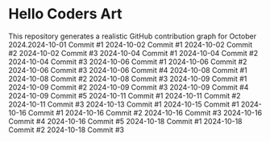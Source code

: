 # Hello Coders Art

This repository generates a realistic GitHub contribution graph for October 2024.2024-10-01 Commit #1
2024-10-02 Commit #1
2024-10-02 Commit #2
2024-10-02 Commit #3
2024-10-04 Commit #1
2024-10-04 Commit #2
2024-10-04 Commit #3
2024-10-06 Commit #1
2024-10-06 Commit #2
2024-10-06 Commit #3
2024-10-06 Commit #4
2024-10-08 Commit #1
2024-10-08 Commit #2
2024-10-08 Commit #3
2024-10-09 Commit #1
2024-10-09 Commit #2
2024-10-09 Commit #3
2024-10-09 Commit #4
2024-10-09 Commit #5
2024-10-11 Commit #1
2024-10-11 Commit #2
2024-10-11 Commit #3
2024-10-13 Commit #1
2024-10-15 Commit #1
2024-10-16 Commit #1
2024-10-16 Commit #2
2024-10-16 Commit #3
2024-10-16 Commit #4
2024-10-16 Commit #5
2024-10-18 Commit #1
2024-10-18 Commit #2
2024-10-18 Commit #3
